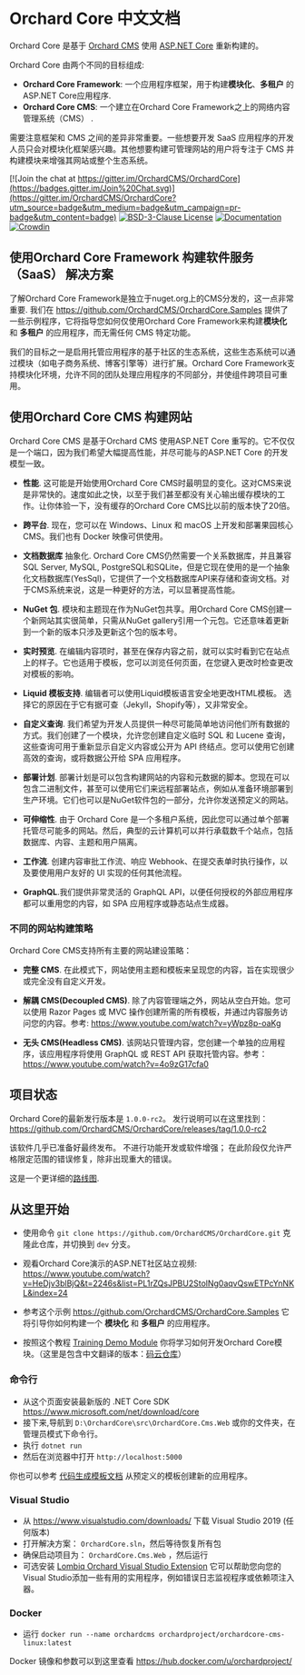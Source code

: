# Orchard Core 中文文档

Orchard Core 是基于 [Orchard CMS](https://github.com/OrchardCMS/Orchard) 使用 [ASP.NET Core](https://docs.microsoft.com/aspnet/core/) 重新构建的。

Orchard Core 由两个不同的目标组成:

- **Orchard Core Framework**: 一个应用程序框架，用于构建**模块化**、**多租户** 的ASP.NET Core应用程序.
- **Orchard Core CMS**: 一个建立在Orchard Core Framework之上的网络内容管理系统（CMS） .

需要注意框架和 CMS 之间的差异非常重要。一些想要开发 SaaS 应用程序的开发人员只会对模块化框架感兴趣。其他想要构建可管理网站的用户将专注于 CMS 并构建模块来增强其网站或整个生态系统。

[![Join the chat at https://gitter.im/OrchardCMS/OrchardCore](https://badges.gitter.im/Join%20Chat.svg)](https://gitter.im/OrchardCMS/OrchardCore?utm_source=badge&utm_medium=badge&utm_campaign=pr-badge&utm_content=badge)
[![BSD-3-Clause License](https://img.shields.io/badge/license-BSD--3--Clause-blue.svg)](https://github.com/OrchardCMS/OrchardCore/blob/master/LICENSE)
[![Documentation](https://readthedocs.org/projects/orchardcore/badge/)](https://docs.orchardcore.net/)
[![Crowdin](https://badges.crowdin.net/orchard-core/localized.svg)](https://crowdin.com/project/orchard-core)

## 使用Orchard Core Framework 构建软件服务 （SaaS） 解决方案 

了解Orchard Core Framework是独立于nuget.org上的CMS分发的，这一点非常重要. 我们在 <https://github.com/OrchardCMS/OrchardCore.Samples> 提供了一些示例程序，它将指导您如何仅使用Orchard Core Framework来构建**模块化** 和 **多租户** 的应用程序，而无需任何 CMS 特定功能。

我们的目标之一是启用托管应用程序的基于社区的生态系统，这些生态系统可以通过模块（如电子商务系统、博客引擎等）进行扩展。Orchard Core Framework支持模块化环境，允许不同的团队处理应用程序的不同部分，并使组件跨项目可重用。

## 使用Orchard Core CMS 构建网站 

Orchard Core CMS 是基于Orchard CMS 使用ASP.NET Core 重写的。它不仅仅是一个端口，因为我们希望大幅提高性能，并尽可能与的ASP.NET Core 的开发模型一致。

- **性能**. 这可能是开始使用Orchard Core CMS时最明显的变化。这对CMS来说是非常快的。速度如此之快，以至于我们甚至都没有关心输出缓存模块的工作。让你体验一下，没有缓存的Orchard Core CMS比以前的版本快了20倍。

- **跨平台**. 现在，您可以在 Windows、Linux 和 macOS 上开发和部署果园核心 CMS。我们也有 Docker 映像可供使用。

- **文档数据库** 抽象化. Orchard Core CMS仍然需要一个关系数据库，并且兼容SQL Server, MySQL, PostgreSQL和SQLite，但是它现在使用的是一个抽象化文档数据库(YesSql)，它提供了一个文档数据库API来存储和查询文档。对于CMS系统来说，这是一种更好的方法，可以显著提高性能。

- **NuGet 包**. 模块和主题现在作为NuGet包共享。用Orchard Core CMS创建一个新网站其实很简单，只需从NuGet gallery引用一个元包。它还意味着更新到一个新的版本只涉及更新这个包的版本号。

- **实时预览**. 在编辑内容项时，甚至在保存内容之前，就可以实时看到它在站点上的样子。它也适用于模板，您可以浏览任何页面，在您键入更改时检查更改对模板的影响。

- **Liquid 模板支持**. 编辑者可以使用Liquid模板语言安全地更改HTML模板。 选择它的原因在于它有据可查（Jekyll，Shopify等），又非常安全。

- **自定义查询**. 我们希望为开发人员提供一种尽可能简单地访问他们所有数据的方式。我们创建了一个模块，允许您创建自定义临时 SQL 和 Lucene 查询，这些查询可用于重新显示自定义内容或公开为 API 终结点。您可以使用它创建高效的查询，或将数据公开给 SPA 应用程序。

- **部署计划**. 部署计划是可以包含构建网站的内容和元数据的脚本。您现在可以包含二进制文件，甚至可以使用它们来远程部署站点，例如从准备环境部署到生产环境。它们也可以是NuGet软件包的一部分，允许你发送预定义的网站。

- **可伸缩性**. 由于 Orchard Core 是一个多租户系统，因此您可以通过单个部署托管尽可能多的网站。然后，典型的云计算机可以并行承载数千个站点，包括数据库、内容、主题和用户隔离。

- **工作流**. 创建内容审批工作流、响应 Webhook、在提交表单时执行操作，以及要使用用户友好的 UI 实现的任何其他流程。

- **GraphQL**.我们提供非常灵活的 GraphQL API，以便任何授权的外部应用程序都可以重用您的内容，如 SPA 应用程序或静态站点生成器。

### 不同的网站构建策略

Orchard Core CMS支持所有主要的网站建设策略：

- **完整 CMS**. 在此模式下，网站使用主题和模板来呈现您的内容，旨在实现很少或完全没有自定义开发。

- **解耦 CMS(Decoupled CMS)**. 除了内容管理端之外，网站从空白开始。您可以使用 Razor Pages 或 MVC 操作创建所需的所有模板，并通过内容服务访问您的内容。参考: <https://www.youtube.com/watch?v=yWpz8p-oaKg>

- **无头 CMS(Headless CMS)**. 该网站只管理内容，您创建一个单独的应用程序，该应用程序将使用 GraphQL 或 REST API 获取托管内容。参考： <https://www.youtube.com/watch?v=4o9zG17cfa0>

## 项目状态

Orchard Core的最新发行版本是 `1.0.0-rc2`。
发行说明可以在这里找到： <https://github.com/OrchardCMS/OrchardCore/releases/tag/1.0.0-rc2>

该软件几乎已准备好最终发布。 不进行功能开发或软件增强； 在此阶段仅允许严格限定范围的错误修复，除非出现重大的错误。

这是一个更详细的[路线图](https://github.com/OrchardCMS/OrchardCore/wiki/Roadmap).

## 从这里开始

- 使用命令 `git clone https://github.com/OrchardCMS/OrchardCore.git` 克隆此仓库，并切换到 `dev` 分支。

- 观看Orchard Core演示的ASP.NET社区站立视频: <https://www.youtube.com/watch?v=HeDjv3blBjQ&t=2246s&list=PL1rZQsJPBU2StolNg0aqvQswETPcYnNKL&index=24>

- 参考这个示例 <https://github.com/OrchardCMS/OrchardCore.Samples> 它将引导你如何构建一个 **模块化** 和 **多租户** 的应用程序。

- 按照这个教程 [Training Demo Module](https://github.com/Lombiq/Orchard-Training-Demo-Module) 你将学习如何开发Orchard Core模块。（这里是包含中文翻译的版本：[码云仓库](https://gitee.com/hyzx86/Orchard-Training-Demo-Module/)）

### 命令行

- 从这个页面安装最新版的 .NET Core SDK  <https://www.microsoft.com/net/download/core>
- 接下来,导航到 `D:\OrchardCore\src\OrchardCore.Cms.Web` 或你的文件夹，在管理员模式下命令行。
- 执行 `dotnet run`
- 然后在浏览器中打开 `http://localhost:5000` 

你也可以参考 [代码生成模板文档](docs/getting-started/templates/README.md) 从预定义的模板创建新的应用程序。

### Visual Studio

- 从 https://www.visualstudio.com/downloads/ 下载 Visual Studio 2019 (任何版本) 
- 打开解决方案： `OrchardCore.sln`，然后等待恢复所有包
- 确保启动项目为： `OrchardCore.Cms.Web` ，然后运行
- 可选安装 [Lombiq Orchard Visual Studio Extension](https://marketplace.visualstudio.com/items?itemName=LombiqVisualStudioExtension.LombiqOrchardVisualStudioExtension) 它可以帮助您向您的Visual Studio添加一些有用的实用程序，例如错误日志监视程序或依赖项注入器。

### Docker

- 运行 `docker run --name orchardcms orchardproject/orchardcore-cms-linux:latest`

Docker 镜像和参数可以到这里查看 <https://hub.docker.com/u/orchardproject/>
